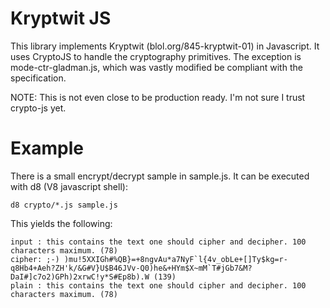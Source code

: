 # Kryptwit JS

This library implements Kryptwit (blol.org/845-kryptwit-01) in Javascript.
It uses CryptoJS to handle the cryptography primitives. The exception is mode-ctr-gladman.js, which was vastly modified be compliant with the specification.

NOTE: This is not even close to be production ready. I'm not sure I trust crypto-js yet.

# Example

There is a small encrypt/decrypt sample in sample.js. It can be executed with d8 (V8 javascript shell):

    d8 crypto/*.js sample.js

This yields the following:

    input : this contains the text one should cipher and decipher. 100 characters maximum. (78)
    cipher: ;-) )mu!5XXIGh#%QB}=+8ngvAu*a7NyF`l{4v_obLe+[]Ty$kg=r-q8Hb4+Aeh?ZH'k/&G#V}U$B46JVv-Q0)he&+HYm$X~mM`T#jGb7&M?DaI#]c7o2)GPh)2xrwC!y*S#Ep8b).W (139)
    plain : this contains the text one should cipher and decipher. 100 characters maximum. (78)

